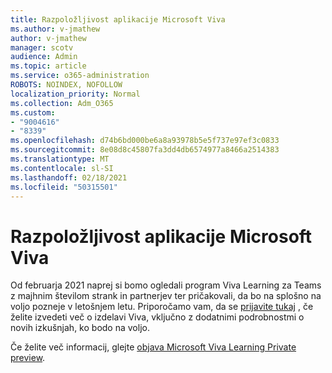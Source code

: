 ```yaml
---
title: Razpoložljivost aplikacije Microsoft Viva
ms.author: v-jmathew
author: v-jmathew
manager: scotv
audience: Admin
ms.topic: article
ms.service: o365-administration
ROBOTS: NOINDEX, NOFOLLOW
localization_priority: Normal
ms.collection: Adm_O365
ms.custom:
- "9004616"
- "8339"
ms.openlocfilehash: d74b6bd000be6a8a93978b5e5f737e97ef3c0833
ms.sourcegitcommit: 8e08d8c45807fa3dd4db6574977a8466a2514383
ms.translationtype: MT
ms.contentlocale: sl-SI
ms.lasthandoff: 02/18/2021
ms.locfileid: "50315501"
---
```

# <a name="microsoft-viva-learning-availability"></a>Razpoložljivost aplikacije Microsoft Viva

Od februarja 2021 naprej si bomo ogledali program Viva Learning za Teams z majhnim številom strank in partnerjev ter pričakovali, da bo na splošno na voljo pozneje v letošnjem letu. Priporočamo vam, da se [prijavite tukaj](https://aka.ms/VivaLearningSignup) , če želite izvedeti več o izdelavi Viva, vključno z dodatnimi podrobnostmi o novih izkušnjah, ko bodo na voljo.

Če želite več informacij, glejte [objava Microsoft Viva Learning Private preview](https://techcommunity.microsoft.com/t5/microsoft-viva-blog/announcing-microsoft-viva-learning-private-preview/ba-p/2107023).
